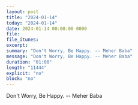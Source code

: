 ```yaml
---
layout: post
title: "2024-01-14"
today: "2024-01-14"
date: 2024-01-14 00:00:00 0000
file:
file_itunes:
excerpt:
summary: "Don't Worry, Be Happy. -- Meher Baba"
message: "Don't Worry, Be Happy. -- Meher Baba"
duration: "01:00"
length: "11444"
explicit: "no"
block: "no"
---
```

Don't Worry, Be Happy. -- Meher Baba

